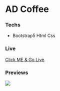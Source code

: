 # AD Coffee

### Techs

- Bootstrap5 Html Css

### Live

[Click ME & Go Live](https://adcoffee.netlify.app).

### Previews

![](preview.gif)
